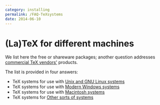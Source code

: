 ```yaml
---
category: installing
permalink: /FAQ-TeXsystems
date: 2014-06-10
---
```


# (La)TeX for different machines

We list here the free or shareware packages;
  another question addresses
  [commercial TeX vendors'](/FAQ-commercial) products.

The list is provided in four answers:
  

-  TeX systems for use with
    [Unix and GNU Linux systems](/FAQ-sysunix)
-  TeX systems for use with 
    [Modern Windows systems](/FAQ-syswin32)
-  TeX systems for use with 
    [Macintosh systems](/FAQ-sysmac)
-  TeX systems for 
    [Other sorts of systems](/FAQ-sysother)

